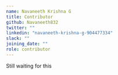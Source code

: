 ```yaml
---
name: Navaneeth Krishna G
title: Contributor
github: Navaneeth832
twitter: ""
linkedin: "navaneeth-krishna-g-904477334"
slack: ""
joining_date: ""
role: contributor
---
```


Still waiting for this
